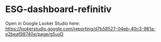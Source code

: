 # ESG-dashboard-refinitiv
Open in Google Looker Studio here: https://lookerstudio.google.com/reporting/d7b58527-04eb-40c3-981a-e2beaf98740e/page/g5uyD
